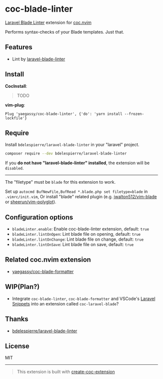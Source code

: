 # coc-blade-linter

<!-- markdownlint-disable-next-line -->
[Laravel Blade Linter](https://github.com/bdelespierre/laravel-blade-linter) extension for [coc.nvim](https://github.com/neoclide/coc.nvim)

Performs syntax-checks of your Blade templates. Just that.

## Features

- Lint by [laravel-blade-linter](https://github.com/bdelespierre/laravel-blade-linter)

## Install

**CocInstall**:

> TODO

**vim-plug**:

```vim
Plug 'yaegassy/coc-blade-linter', {'do': 'yarn install --frozen-lockfile'}
```

## Require

Install `bdelespierre/laravel-blade-linter` in your "laravel" project.

```sh
composer require --dev bdelespierre/laravel-blade-linter
```

If you **do not have "laravel-blade-linter" installed**, the extension will be `disabled`.

----

The "filetype" must be `blade` for this extension to work.

<!-- markdownlint-disable-next-line -->
Set up `autocmd BufNewFile,BufRead *.blade.php set filetype=blade` in `.vimrc/init.vim`, Or install "blade" related plugin (e.g. [jwalton512/vim-blade](https://github.com/jwalton512/vim-blade) or [sheerun/vim-polyglot](https://github.com/sheerun/vim-polyglot)).

## Configuration options

- `bladeLinter.enable`: Enable coc-blade-linter extension, default: `true`
- `bladeLinter.lintOnOpen`: Lint blade file on opening, default: `true`
- `bladeLinter.lintOnChange`: Lint blade file on change, default: `true`
- `bladeLinter.lintOnSave`: Lint blade file on save, default: `true`

## Related coc.nvim extension

- [yaegassy/coc-blade-formatter](https://github.com/yaegassy/coc-blade-formatter)

## WIP(Plan?)

<!-- markdownlint-disable-next-line -->
- Integrate `coc-blade-linter`, `coc-blade-formatter` and VSCode's [Laravel Snippets](hjttps://github.com/onecentlin/laravel5-snippets-vscode) into an extension called `coc-laravel-blade`?

## Thanks

- [bdelespierre/laravel-blade-linter](https://github.com/bdelespierre/laravel-blade-linter)

## License

MIT

----

> This extension is built with [create-coc-extension](https://github.com/fannheyward/create-coc-extension)
